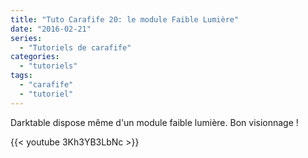 ```yaml
---
title: "Tuto Carafife 20: le module Faible Lumière"
date: "2016-02-21"
series:
  - "Tutoriels de carafife"
categories: 
  - "tutoriels"
tags: 
  - "carafife"
  - "tutoriel"
---
```


Darktable dispose même d'un module faible lumière. Bon visionnage !

{{< youtube 3Kh3YB3LbNc >}}
